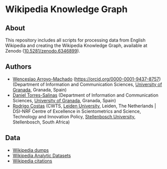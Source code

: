 # Wikipedia Knowledge Graph
## About
This repository includes all scripts for processing data from English Wikipedia and creating the Wikipedia Knowledge Graph, available at Zenodo ([10.5281/zenodo.6346899](https://doi.org/10.5281/zenodo.6346899)).

## Authors
* [Wenceslao Arroyo-Machado]() (https://orcid.org/0000-0001-9437-8757) (Department of Information and Communication Sciences, [University of Granada](https://ror.org/04njjy449), Granada, Spain)
* [Daniel Torres-Salinas](https://orcid.org/0000-0001-8790-3314) (Department of Information and Communication Sciences, [University of Granada](https://ror.org/04njjy449), Granada, Spain)
* [Rodrigo Costas](https://orcid.org/0000-0002-7465-6462) (CWTS, [Leiden University](https://ror.org/027bh9e22), Leiden, The Netherlands | DSI-NRF Centre of Excellence in Scientometrics and Science, Technology and Innovation Policy, [Stellenbosch University](https://ror.org/05bk57929), Stellenbosch, South Africa)

## Data
* [Wikipedia dumps](https://archive.org/details/enwiki-20210701)
* [Wikipedia Analytic Datasets](https://dumps.wikimedia.org/other/analytics/)
* [Wikipedia citations](https://direct.mit.edu/qss/article/2/1/1/97565/Wikipedia-citations-A-comprehensive-data-set-of)
